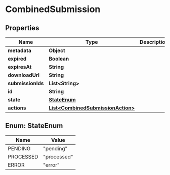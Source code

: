 
# CombinedSubmission

## Properties
Name | Type | Description | Notes
------------ | ------------- | ------------- | -------------
**metadata** | **Object** |  |  [optional]
**expired** | **Boolean** |  |  [optional]
**expiresAt** | **String** |  |  [optional]
**downloadUrl** | **String** |  |  [optional]
**submissionIds** | **List&lt;String&gt;** |  |  [optional]
**id** | **String** |  |  [optional]
**state** | [**StateEnum**](#StateEnum) |  |  [optional]
**actions** | [**List&lt;CombinedSubmissionAction&gt;**](CombinedSubmissionAction.md) |  |  [optional]


<a name="StateEnum"></a>
## Enum: StateEnum
Name | Value
---- | -----
PENDING | &quot;pending&quot;
PROCESSED | &quot;processed&quot;
ERROR | &quot;error&quot;



